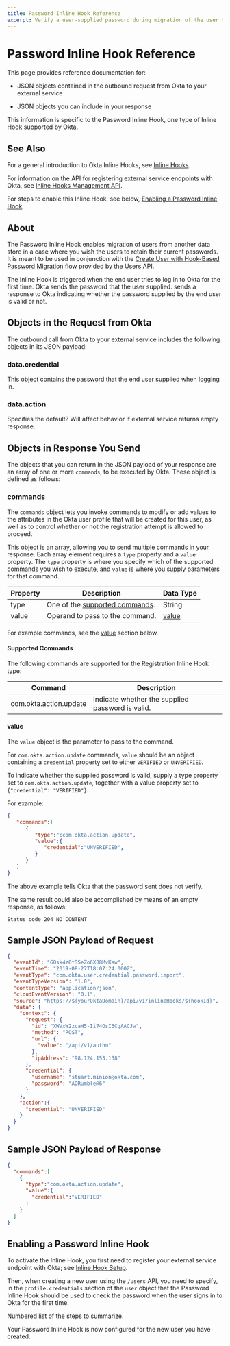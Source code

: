 ```yaml
---
title: Password Inline Hook Reference
excerpt: Verify a user-supplied password during migration of the user to Okta
---
```


# Password Inline Hook Reference

<ApiLifecycle access="ea" />

This page provides reference documentation for:

- JSON objects contained in the outbound request from Okta to your external service

- JSON objects you can include in your response

This information is specific to the Password Inline Hook, one type of Inline Hook supported by Okta.

## See Also

For a general introduction to Okta Inline Hooks, see [Inline Hooks](/docs/concepts/inline-hooks/).

For information on the API for registering external service endpoints with Okta, see [Inline Hooks Management API](/docs/reference/api/inline-hooks/).

For steps to enable this Inline Hook, see below, [Enabling a Password Inline Hook](#enabling-a-password-inline-hook).

## About

The Password Inline Hook enables migration of users from another data store in a case where you wish the users to retain their current passwords. It is meant to be used in conjunction with the [Create User with Hook-Based Password Migration](/docs/reference/api/users#create-user-with-hook-based-password-migration) flow provided by the [Users](/docs/reference/api/users/) API.

The Inline Hook is triggered when the end user tries to log in to Okta for the first time. Okta sends the password that the user supplied. sends a response to Okta indicating whether the password supplied by the end user is valid or not.

## Objects in the Request from Okta

The outbound call from Okta to your external service includes the following objects in its JSON payload:

### data.credential

This object contains the password that the end user supplied when logging in.

### data.action

Specifies the default? Will affect behavior if external service returns empty response.

## Objects in Response You Send

The objects that you can return in the JSON payload of your response are an array of one or more `commands`, to be executed by Okta. These object is defined as follows:

### commands

The `commands` object lets you invoke commands to modify or add values to the attributes in the Okta user profile that will be created for this user, as well as to control whether or not the registration attempt is allowed to proceed.

This object is an array, allowing you to send multiple commands in your response. Each array element requires a `type` property and a `value` property. The `type` property is where you specify which of the supported commands you wish to execute, and `value` is where you supply parameters for that command.

| Property | Description                                           | Data Type       |
|----------|-------------------------------------------------------|-----------------|
| type     | One of the [supported commands](#supported-commands). | String          |
| value    | Operand to pass to the command.                       | [value](#value) |

For example commands, see the [value](#value) section below.

#### Supported Commands

The following commands are supported for the Registration Inline Hook type:

| Command                | Description                                      |
|------------------------|--------------------------------------------------|
| com.okta.action.update | Indicate whether the supplied password is valid. |

#### value

The `value` object is the parameter to pass to the command.

For `com.okta.action.update` commands, `value` should be an object containing a `credential` property set to either `VERIFIED` or `UNVERIFIED`.

To indicate whether the supplied password is valid, supply a type property set to `com.okta.action.update`, together with a value property set to `{"credential": "VERIFIED"}`.

For example:

```json
{
   "commands":[
      {
         "type":"ccom.okta.action.update",
         "value":{
            "credential":"UNVERIFIED",  
         }
      }
   ]
}
```

The above example tells Okta that the password sent does not verify.

The same result could also be accomplished by means of an empty response, as follows:

```http
Status code 204 NO CONTENT
```
## Sample JSON Payload of Request

```json
{
  "eventId": "GOsk4z6tSSeZo6X08MvKaw",
  "eventTime": "2019-08-27T18:07:24.000Z",
  "eventType": "com.okta.user.credential.password.import",
  "eventTypeVersion": "1.0",
  "contentType": "application/json",
  "cloudEventVersion": "0.1",
  "source": "https://${yourOktaDomain}/api/v1/inlineHooks/${hookId}",
  "data": {
    "context": {
      "request": {
        "id": "XWVxW2zcaH5-Ii74OsI6CgAACJw",
        "method": "POST",
        "url": {
          "value": "/api/v1/authn"
        },
        "ipAddress": "98.124.153.138"
      },
      "credential": {
        "username": "stuart.minion@okta.com",
        "password": "ADRumble@6"
      }
    },
    "action":{
      "credential": "UNVERIFIED"
    }
  }
}
```

## Sample JSON Payload of Response

```json
{
  "commands":[
    {
      "type":"com.okta.action.update",
      "value":{
        "credential":"VERIFIED"
      }
    }
  ]
}
```

## Enabling a Password Inline Hook

To activate the Inline Hook, you first need to register your external service endpoint with Okta; see [Inline Hook Setup](/docs/concepts/inline-hooks/#inline-hooks_setup).

Then, when creating a new user using the `/users` API, you need to specify, in the `profile.credentials` section of the `user` object that the Password Inline Hook should be used to check the password when the user signs in to Okta for the first time.

Numbered list of the steps to summarize.

Your Password Inline Hook is now configured for the new user you have created.
